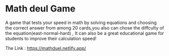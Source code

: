 # Math deul Game

A game that tests your speed in math by solving equations and choosing the correct answer from among 20 cards,you also can chose the diffculty of the equation(east-normal-hard) , It can also be a great educational game for students to improve their calculation speed!

The Link : https://mathduel.netlify.app/
